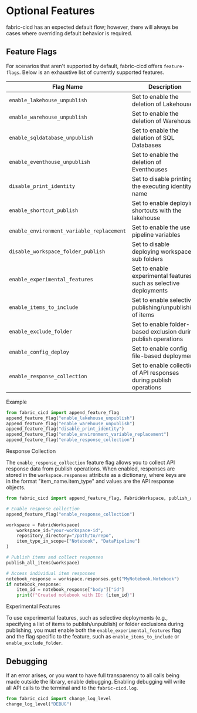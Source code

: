 # Optional Features

fabric-cicd has an expected default flow; however, there will always be cases where overriding default behavior is required.

## Feature Flags

For scenarios that aren't supported by default, fabric-cicd offers `feature-flags`. Below is an exhaustive list of currently supported features.

| Flag Name                                 | Description                                                        | Experimental |
| ----------------------------------------- | ------------------------------------------------------------------ | ------------ |
| `enable_lakehouse_unpublish`              | Set to enable the deletion of Lakehouses                           |              |
| `enable_warehouse_unpublish`              | Set to enable the deletion of Warehouses                           |              |
| `enable_sqldatabase_unpublish`            | Set to enable the deletion of SQL Databases                        |              |
| `enable_eventhouse_unpublish`             | Set to enable the deletion of Eventhouses                          |              |
| `disable_print_identity`                  | Set to disable printing the executing identity name                |              |
| `enable_shortcut_publish`                 | Set to enable deploying shortcuts with the lakehouse               |              |
| `enable_environment_variable_replacement` | Set to enable the use of pipeline variables                        |              |
| `disable_workspace_folder_publish`        | Set to disable deploying workspace sub folders                     |              |
| `enable_experimental_features`            | Set to enable experimental features, such as selective deployments |              |
| `enable_items_to_include`                 | Set to enable selective publishing/unpublishing of items           | ☑️           |
| `enable_exclude_folder`                   | Set to enable folder-based exclusion during publish operations     | ☑️           |
| `enable_config_deploy`                    | Set to enable config file-based deployment                         | ☑️           |
| `enable_response_collection`              | Set to enable collection of API responses during publish operations|              |

<span class="md-h3-nonanchor">Example</span>

```python
from fabric_cicd import append_feature_flag
append_feature_flag("enable_lakehouse_unpublish")
append_feature_flag("enable_warehouse_unpublish")
append_feature_flag("disable_print_identity")
append_feature_flag("enable_environment_variable_replacement")
append_feature_flag("enable_response_collection")
```

<span class="md-h3-nonanchor">Response Collection</span>

The `enable_response_collection` feature flag allows you to collect API response data from publish operations. When enabled, responses are stored in the `workspace.responses` attribute as a dictionary, where keys are in the format "item_name.item_type" and values are the API response objects.

```python
from fabric_cicd import append_feature_flag, FabricWorkspace, publish_all_items

# Enable response collection
append_feature_flag("enable_response_collection")

workspace = FabricWorkspace(
    workspace_id="your-workspace-id",
    repository_directory="/path/to/repo",
    item_type_in_scope=["Notebook", "DataPipeline"]
)

# Publish items and collect responses
publish_all_items(workspace)

# Access individual item responses
notebook_response = workspace.responses.get("MyNotebook.Notebook")
if notebook_response:
    item_id = notebook_response["body"]["id"]
    print(f"Created notebook with ID: {item_id}")
```

<span class="md-h3-nonanchor">Experimental Features</span>

To use experimental features, such as selective deployments (e.g., specifying a list of items to publish/unpublish) or folder exclusions during publishing, you must enable both the `enable_experimental_features` flag and the flag specific to the feature, such as `enable_items_to_include` or `enable_exclude_folder`.

## Debugging

If an error arises, or you want to have full transparency to all calls being made outside the library, enable debugging. Enabling debugging will write all API calls to the terminal and to the `fabric-cicd.log`.

```python
from fabric_cicd import change_log_level
change_log_level("DEBUG")
```
